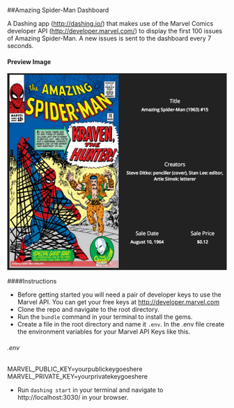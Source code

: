 ##Amazing Spider-Man Dashboard

A Dashing app (http://dashing.io/) that makes use of the Marvel Comics developer API (http://developer.marvel.com/) to display the first 100 issues of Amazing Spider-Man. A new issues is sent to the dashboard every 7 seconds.

#### Preview Image
![alt text](https://github.com/coreypnorris/amazing_spider_man_dashboard/blob/master/assets/images/amazing_spider_man.png "Preview Image")

####Instructions

* Before getting started you will need a pair of developer keys to use the Marvel API. You can get your free keys at http://developer.marvel.com
* Clone the repo and navigate to the root directory.
* Run the `bundle` command in your terminal to install the gems.
* Create a file in the root directory and name it `.env`. In the .env file create the environment variables for your Marvel API Keys like this.

###### .env
MARVEL_PUBLIC_KEY=yourpublickeygoeshere<br />
MARVEL_PRIVATE_KEY=yourprivatekeygoeshere

* Run `dashing start` in your terminal and navigate to http://localhost:3030/ in your browser.
